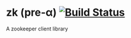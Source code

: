 zk (pre-α) [![Build Status](https://secure.travis-ci.org/JanHenryNystrom/zk.png)](http://travis-ci.org/JanHenryNystrom/zk)
==

A zookeeper client library
